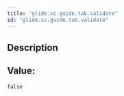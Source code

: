 ```yaml
---
title: "glide.sc.guide.tab.validate"
id: "glide.sc.guide.tab.validate"
---
```

## Description



## Value: 
```
false
```